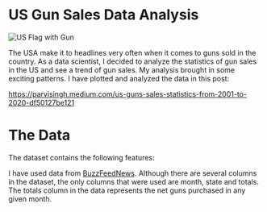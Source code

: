 # US Gun Sales Data Analysis

![US Flag with Gun](https://miro.medium.com/max/700/1*926jP_36hBwSUcpKY4AGIA.jpeg)

The USA make it to headlines very often when it comes to guns sold in the country. As a data scientist, I decided to analyze the statistics of gun sales in the US and see a trend of gun sales. My analysis brought in some exciting patterns. I have plotted and analyzed the data in this post: 

https://parvisingh.medium.com/us-guns-sales-statistics-from-2001-to-2020-df50127be121


# The Data

The dataset contains the following features:

I have used data from [BuzzFeedNews](https://raw.githubusercontent.com/BuzzFeedNews/nics-firearm-background-checks/master/data/nics-firearm-background-checks.csv). Although there are several columns in the dataset, the only columns that were used are month, state and totals. The totals column in the data represents the net guns purchased in any given month.
